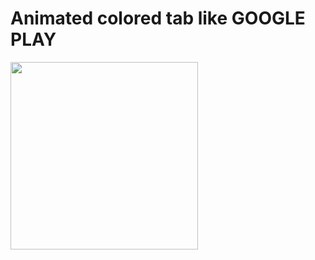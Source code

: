 # Animated colored tab like GOOGLE PLAY

<img width="300" src="https://user-images.githubusercontent.com/18115340/152720160-32233d68-5ba4-4198-9488-bd505c96c594.gif"/>
